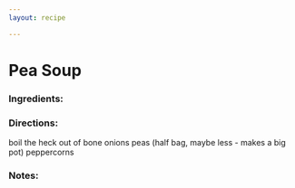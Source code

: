 ```yaml
---
layout: recipe

---
```


# Pea Soup

### Ingredients:

### Directions:

boil the heck out of bone
onions
peas (half bag, maybe less - makes a big pot)
peppercorns

### Notes: